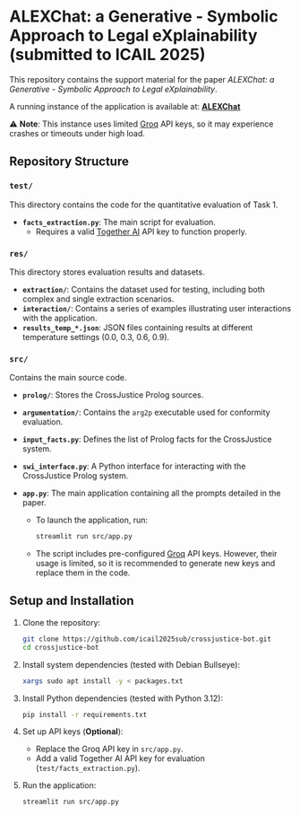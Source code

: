 # ALEXChat: a Generative - Symbolic Approach to Legal eXplainability (submitted to ICAIL 2025)

This repository contains the support material for the paper *ALEXChat: a Generative - Symbolic Approach to Legal eXplainability*.

A running instance of the application is available at:  **[ALEXChat](https://crossjustice-bot.streamlit.app/)**  

⚠ **Note**: This instance uses limited [Groq](https://groq.com/) API keys, so it may experience crashes or timeouts under high load.

## Repository Structure  

### `test/`  
This directory contains the code for the quantitative evaluation of Task 1.  
- **`facts_extraction.py`**: The main script for evaluation.  
  - Requires a valid [Together AI](https://www.together.ai/) API key to function properly.  

### `res/`  
This directory stores evaluation results and datasets.  
- **`extraction/`**: Contains the dataset used for testing, including both complex and single extraction scenarios.
- **`interaction/`**: Contains  a series of examples illustrating user interactions with the application.  
- **`results_temp_*.json`**: JSON files containing results at different temperature settings (0.0, 0.3, 0.6, 0.9).

### `src/`  
Contains the main source code.  
- **`prolog/`**: Stores the CrossJustice Prolog sources.  
- **`argumentation/`**: Contains the `arg2p` executable used for conformity evaluation.  
- **`input_facts.py`**: Defines the list of Prolog facts for the CrossJustice system.  
- **`swi_interface.py`**: A Python interface for interacting with the CrossJustice Prolog system.  
- **`app.py`**: The main application containing all the prompts detailed in the paper.

  - To launch the application, run:  
    ```bash
    streamlit run src/app.py
    ```  
  - The script includes pre-configured [Groq](https://groq.com/) API keys. However, their usage is limited, so it is recommended to generate new keys and replace them in the code.  

## Setup and Installation  

1. Clone the repository:  
   ```bash
   git clone https://github.com/icail2025sub/crossjustice-bot.git
   cd crossjustice-bot
   ```  
2. Install system dependencies (tested with Debian Bullseye):  
   ```bash
   xargs sudo apt install -y < packages.txt
   ```  
3. Install Python dependencies (tested with Python 3.12):  
   ```bash
   pip install -r requirements.txt
   ```  
4. Set up API keys (**Optional**):
   - Replace the Groq API key in `src/app.py`.
   - Add a valid Together AI API key for evaluation (`test/facts_extraction.py`).

5. Run the application:  
   ```bash
   streamlit run src/app.py
   ```  
